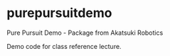 # purepursuitdemo
Pure Pursuit Demo - Package from Akatsuki Robotics

Demo code for class reference lecture. 
